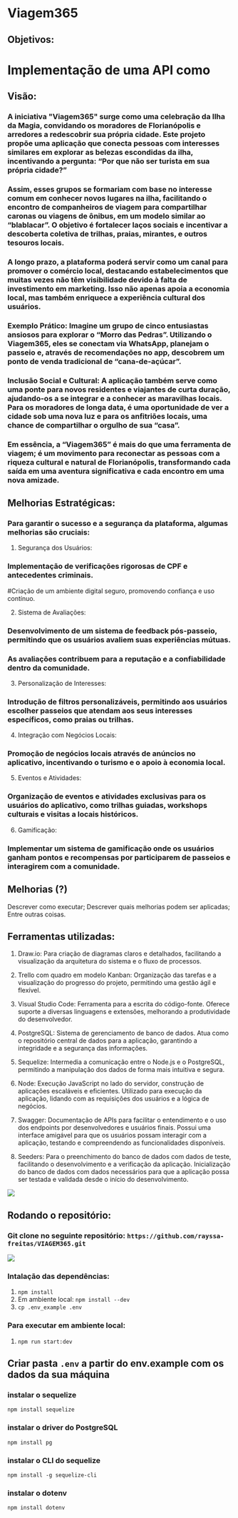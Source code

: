 # Viagem365

## Objetivos:
# Implementação de uma API como 

## Visão: 
### A iniciativa "Viagem365" surge como uma celebração da Ilha da Magia, convidando os moradores de Florianópolis e arredores a redescobrir sua própria cidade. Este projeto propõe uma aplicação que conecta pessoas com interesses similares em explorar as belezas escondidas da ilha, incentivando a pergunta: “Por que não ser turista em sua própria cidade?”

### Assim, esses grupos se formariam com base no interesse comum em conhecer novos lugares na ilha, facilitando o encontro de companheiros de viagem para compartilhar caronas ou viagens de ônibus, em um modelo similar ao “blablacar”. O objetivo é fortalecer laços sociais e incentivar a descoberta coletiva de trilhas, praias, mirantes, e outros tesouros locais.

### A longo prazo, a plataforma poderá servir como um canal para promover o comércio local, destacando estabelecimentos que muitas vezes não têm visibilidade devido à falta de investimento em marketing. Isso não apenas apoia a economia local, mas também enriquece a experiência cultural dos usuários.

### Exemplo Prático: Imagine um grupo de cinco entusiastas ansiosos para explorar o “Morro das Pedras”. Utilizando o Viagem365, eles se conectam via WhatsApp, planejam o passeio e, através de recomendações no app, descobrem um ponto de venda tradicional de “cana-de-açúcar”.

### Inclusão Social e Cultural: A aplicação também serve como uma ponte para novos residentes e viajantes de curta duração, ajudando-os a se integrar e a conhecer as maravilhas locais. Para os moradores de longa data, é uma oportunidade de ver a cidade sob uma nova luz e para os anfitriões locais, uma chance de compartilhar o orgulho de sua “casa”.

### Em essência, a “Viagem365” é mais do que uma ferramenta de viagem; é um movimento para reconectar as pessoas com a riqueza cultural e natural de Florianópolis, transformando cada saída em uma aventura significativa e cada encontro em uma nova amizade. 

## Melhorias Estratégicas:
### Para garantir o sucesso e a segurança da plataforma, algumas melhorias são cruciais:

1. Segurança dos Usuários:
### Implementação de verificações rigorosas de CPF e antecedentes criminais.
#Criação de um ambiente digital seguro, promovendo confiança e uso contínuo.

2. Sistema de Avaliações:
### Desenvolvimento de um sistema de feedback pós-passeio, permitindo que os usuários avaliem suas experiências mútuas.
### As avaliações contribuem para a reputação e a confiabilidade dentro da comunidade.

3. Personalização de Interesses:
### Introdução de filtros personalizáveis, permitindo aos usuários escolher passeios que atendam aos seus interesses específicos, como praias ou trilhas.

4. Integração com Negócios Locais:
### Promoção de negócios locais através de anúncios no aplicativo, incentivando o turismo e o apoio à economia local.

5. Eventos e Atividades:
### Organização de eventos e atividades exclusivas para os usuários do aplicativo, como trilhas guiadas, workshops culturais e visitas a locais históricos.

6. Gamificação:
### Implementar um sistema de gamificação onde os usuários ganham pontos e recompensas por participarem de passeios e interagirem com a comunidade.


## Melhorias (?)
Descrever como executar;
Descrever quais melhorias podem ser aplicadas;
Entre outras coisas.


## Ferramentas utilizadas:
1. Draw.io: Para criação de diagramas claros e detalhados, facilitando a visualização da arquitetura do sistema e o fluxo de processos.

2. Trello com quadro em modelo Kanban: Organização das tarefas e a visualização do progresso do projeto, permitindo uma gestão ágil e flexível.

3. Visual Studio Code: Ferramenta para a escrita do código-fonte. Oferece suporte a diversas linguagens e extensões, melhorando a produtividade do desenvolvedor.

4. PostgreSQL: Sistema de gerenciamento de banco de dados. Atua como o repositório central de dados para a aplicação, garantindo a integridade e a segurança das informações.

5. Sequelize: Intermedia a comunicação entre o Node.js e o PostgreSQL, permitindo a manipulação dos dados de forma mais intuitiva e segura.

6. Node: Execução JavaScript no lado do servidor, construção de aplicações escaláveis e eficientes. Utilizado para execução da aplicação, lidando com as requisições dos usuários e a lógica de negócios.

7. Swagger: Documentação de APIs para facilitar o entendimento e o uso dos endpoints por desenvolvedores e usuários finais. Possui uma interface amigável para que os usuários possam interagir com a aplicação, testando e compreendendo as funcionalidades disponíveis.

8. Seeders: Para o preenchimento do banco de dados com dados de teste, facilitando o desenvolvimento e a verificação da aplicação. Inicialização do banco de dados com dados necessários para que a aplicação possa ser testada e validada desde o início do desenvolvimento.

<img src =  "diagrama">   

## Rodando o repositório:
### Git clone no seguinte repositório: `https://github.com/rayssa-freitas/VIAGEM365.git`
<img src = "./images/images.png">

### Intalação das dependências:
1. `npm install`
2. Em ambiente local: `npm install --dev`
3. `cp .env_example .env`

### Para executar em ambiente local:
1. `npm run start:dev`

## Criar pasta `.env` a partir do env.example com os dados da sua máquina

### instalar o sequelize
`npm install sequelize` 
### instalar o driver do PostgreSQL
`npm install pg` 
### instalar o CLI do sequelize
`npm install -g sequelize-cli` 
### instalar o dotenv
`npm install dotenv`